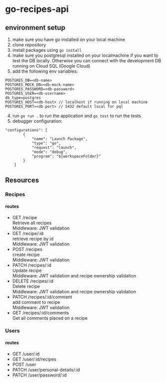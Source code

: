 # go-recipes-api
## environment setup

1. make sure you have go installed on your local machine
2. clone repository
3. install packages using `go install`
4. make sure you postgresql installed on your localmachine if you want to test the DB locally. Otherwise you can connect with the development DB running on Cloud SQL (Google Cloud)
5. add the following env variables:
```
POSTGRES_DB=<db-name>
POSTGRES_MOCK_DB=<db-mock-name>
POSTGRES_PASSWORD=<db-password>
POSTGRES_USER=<db-username>
db_type=postgres
POSTGRES_HOST=<db-host> // localhost if running on local machine
POSTGRES_PORT=<db-port> // 5432 default local for pql
```
4. run `go run .` to run the application and `go test` to run the tests
5. debugger configuration:
``` 
"configurations": [
        {
            "name": "Launch Package",
            "type": "go",
            "request": "launch",
            "mode": "debug",
            "program": "${workspaceFolder}"
        }
    ]
```

## Resources
### Recipes
#### routes
- GET /recipe\
Retrieve all recipes\
Middleware: JWT validation
- GET /recipe/:id\
retrieve recipe by id\
Middleware: JWT validation
- POST /recipes\
create recipe\
Middleware: JWT validation
- PATCH /recipes/:id\
Update recipe\
Middleware: JWT validation and recipe ownership validation
- DELETE /recipes/:id\
Delete recipe\
Middleware: JWT validation and recipe ownership validation
- PATCH /recipes/:id/comment\
add comment to recipe\
Middleware: JWT validation
- GET /recipes/:id/comments\
Get all comments placed on a recipe

### Users
#### routes
- GET /user/:id
- GET /user/:id/recipes
- POST /user
- PATCH /user/personal-details/:id
- PATCH /user/password/:id

